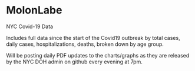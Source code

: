 # MolonLabe

NYC Covid-19 Data 

Includes full data since the start of the Covid19 outbreak by total cases, daily cases, hospitalizations, deaths, broken down by age group.

Will be posting daily PDF updates to the charts/graphs as they are released by the NYC DOH admin on github every evening at 7pm.
